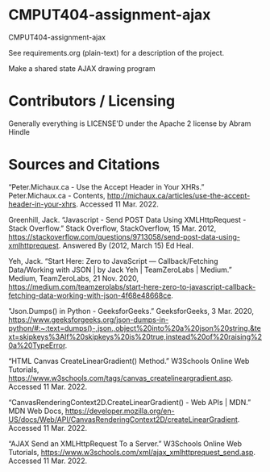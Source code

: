 CMPUT404-assignment-ajax
==============================

CMPUT404-assignment-ajax

See requirements.org (plain-text) for a description of the project.

Make a shared state AJAX drawing program

Contributors / Licensing
========================

Generally everything is LICENSE'D under the Apache 2 license by Abram Hindle

Sources and Citations
=====================

“Peter.Michaux.ca - Use the Accept Header in Your XHRs.” Peter.Michaux.ca - Contents, http://michaux.ca/articles/use-the-accept-header-in-your-xhrs. Accessed 11 Mar. 2022.

Greenhill, Jack. “Javascript - Send POST Data Using XMLHttpRequest - Stack Overflow.” Stack Overflow, StackOverflow, 15 Mar. 2012, https://stackoverflow.com/questions/9713058/send-post-data-using-xmlhttprequest. Answered By (2012, March 15) Ed Heal.

Yeh, Jack. “Start Here: Zero to JavaScript — Callback/Fetching Data/Working with JSON | by Jack Yeh | TeamZeroLabs | Medium.” Medium, TeamZeroLabs, 21 Nov. 2020, https://medium.com/teamzerolabs/start-here-zero-to-javascript-callback-fetching-data-working-with-json-4f68e48668ce.

"Json.Dumps() in Python - GeeksforGeeks.” GeeksforGeeks, 3 Mar. 2020, https://www.geeksforgeeks.org/json-dumps-in-python/#:~:text=dumps()-,json.,object%20into%20a%20json%20string.&text=skipkeys%3AIf%20skipkeys%20is%20true,instead%20of%20raising%20a%20TypeError.

“HTML Canvas CreateLinearGradient() Method.” W3Schools Online Web Tutorials, https://www.w3schools.com/tags/canvas_createlineargradient.asp. Accessed 11 Mar. 2022.

“CanvasRenderingContext2D.CreateLinearGradient() - Web APIs | MDN.” MDN Web Docs, https://developer.mozilla.org/en-US/docs/Web/API/CanvasRenderingContext2D/createLinearGradient. Accessed 11 Mar. 2022.

“AJAX Send an XMLHttpRequest To a Server.” W3Schools Online Web Tutorials, https://www.w3schools.com/xml/ajax_xmlhttprequest_send.asp. Accessed 11 Mar. 2022.


